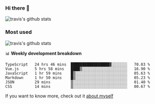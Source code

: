 ### Hi there 👋

<!--
**HondryTravis/HondryTravis** is a ✨ _special_ ✨ repository because its `README.md` (this file) appears on your GitHub profile.

Here are some ideas to get you started:

- 🔭 I’m currently working on ...
- 🌱 I’m currently learning ...
- 👯 I’m looking to collaborate on ...
- 🤔 I’m looking for help with ...
- 💬 Ask me about ...
- 📫 How to reach me: ...
- 😄 Pronouns: ...
- ⚡ Fun fact: ...
-->

![travis's github stats](https://github-readme-stats.vercel.app/api?username=HondryTravis&hide=stars)
### Most used
![travis's github stats](https://github-readme-stats.anuraghazra1.vercel.app/api/top-langs/?username=HondryTravis&layout=compact&hide_title=true)

📊 **Weekly development breakdown**

<!--START_SECTION:waka-->

```text
TypeScript   24 hrs 46 mins  █████████████████▓░░░░░░░   70.03 %
Vue.js       5 hrs 58 mins   ████▒░░░░░░░░░░░░░░░░░░░░   16.90 %
JavaScript   1 hr 59 mins    █▒░░░░░░░░░░░░░░░░░░░░░░░   05.63 %
Markdown     1 hr 50 mins    █▒░░░░░░░░░░░░░░░░░░░░░░░   05.23 %
JSON         29 mins         ▒░░░░░░░░░░░░░░░░░░░░░░░░   01.40 %
CSS          14 mins         ▒░░░░░░░░░░░░░░░░░░░░░░░░   00.67 %
```

<!--END_SECTION:waka-->

If you want to know more, check out it [about myself](https://hondrytravis.github.io/)
